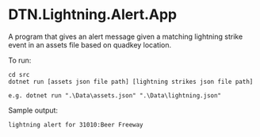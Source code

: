 # DTN.Lightning.Alert.App

A program that gives an alert message given a matching lightning strike event in an assets file based on quadkey location.

To run:
```
cd src
dotnet run [assets json file path] [lightning strikes json file path]

e.g. dotnet run ".\Data\assets.json" ".\Data\lightning.json"
```

Sample output:
```
lightning alert for 31010:Beer Freeway
```
